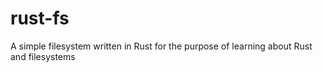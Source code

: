 # rust-fs
A simple filesystem written in Rust for the purpose of learning about Rust and filesystems
